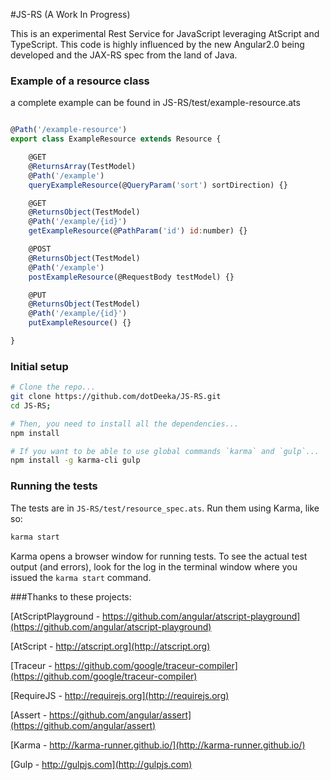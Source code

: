 #JS-RS (A Work In Progress)

This is an experimental Rest Service for JavaScript leveraging AtScript and TypeScript. This code is highly influenced by
the new Angular2.0 being developed and the JAX-RS spec from the land of Java.

### Example of a resource class
a complete example can be found in JS-RS/test/example-resource.ats

```javascript

@Path('/example-resource')
export class ExampleResource extends Resource {

    @GET
    @ReturnsArray(TestModel)
    @Path('/example')
    queryExampleResource(@QueryParam('sort') sortDirection) {}

    @GET
    @ReturnsObject(TestModel)
    @Path('/example/{id}')
    getExampleResource(@PathParam('id') id:number) {}

    @POST
    @ReturnsObject(TestModel)
    @Path('/example')
    postExampleResource(@RequestBody testModel) {}

    @PUT
    @ReturnsObject(TestModel)
    @Path('/example/{id}')
    putExampleResource() {}

}
```

### Initial setup
```bash
# Clone the repo...
git clone https://github.com/dotDeeka/JS-RS.git
cd JS-RS;

# Then, you need to install all the dependencies...
npm install

# If you want to be able to use global commands `karma` and `gulp`...
npm install -g karma-cli gulp
```

### Running the tests
The tests are in `JS-RS/test/resource_spec.ats`. Run them using Karma, like so:
```bash
karma start
```
Karma opens a browser window for running tests. To see the actual test output (and errors), look for the log in the terminal window where you issued the `karma start` command.

###Thanks to these projects:

[AtScriptPlayground - https://github.com/angular/atscript-playground](https://github.com/angular/atscript-playground)

[AtScript - http://atscript.org](http://atscript.org)

[Traceur - https://github.com/google/traceur-compiler](https://github.com/google/traceur-compiler)

[RequireJS - http://requirejs.org](http://requirejs.org)

[Assert - https://github.com/angular/assert](https://github.com/angular/assert)

[Karma - http://karma-runner.github.io/](http://karma-runner.github.io/)

[Gulp - http://gulpjs.com](http://gulpjs.com)
